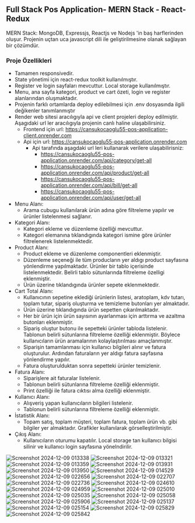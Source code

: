##  Full Stack Pos Application-  MERN Stack - React-Redux

MERN Stack: MongoDB, Expressjs, Reactjs ve Nodejs 'in baş harflerinden oluşur. Projenin uçtan uca javascript dili ile geliştirilmesine olanak sağlayan bir çözümdür.

### Proje Özellikleri
- Tamamen responsivedir.
- State yönetimi için react-redux toolkit kullanılmıştır.
- Register ve login sayfaları mevcuttur. Local storage kullanılmıştır.
- Menu, ana sayfa kategori, product ve cart özeti, login ve register alanlarından oluşmaktadır.
- Projenin farklı ortamlarda deploy edilebilmesi için .env dosyasında ilgili değikenler tanımlanmıştır
- Render web sitesi aracılıgıyla api ve client projeleri deploy edilmiştir. Aşagıdaki url ler aracılıgıyla projenin canlı haline ulaşabilirsiniz.
  - Frontend için url: https://cansukocaoglu55-pos-application-client.onrender.com
  - Api için url: https://cansukocaoglu55-pos-application.onrender.com
    - Api tarafında aşagdaki url leri kullanarak verilere ulaşabilirisniz:
      - https://cansukocaoglu55-pos-application.onrender.com/api/category/get-all
      - https://cansukocaoglu55-pos-application.onrender.com/api/product/get-all
      - https://cansukocaoglu55-pos-application.onrender.com/api/bill/get-all
      - https://cansukocaoglu55-pos-application.onrender.com/api/user/get-all
- Menu Alanı:
  - Arama cubugu kullanılarak ürün adına göre filtreleme yapılır ve ürünler listelenmesi sağlanır.
- Kategori Alanı:
  - Kategori ekleme ve düzenleme özelliği mevcuttur.
  - Kategori elemanına tıklandıgında kategori ismine göre ürünler filtrelenerek listelenmektedir.
- Product Alanı:
  - Product ekleme ve düzenleme componentleri eklenmiştir.
  - Düzenleme seçeneği ile tüm producların yer aldıgı product sayfasına yönlendirme yapılmaktadır.
    Ürünler bir tablo içerisinde listelenmektedir. Belirli tablo sütunlarında filtreleme özelligi eklenmiştir.
  - Ürün üzerine tıklandıgında ürünler sepete eklenmektedir.
- Cart Total Alanı:
  - Kullanıcının sepetine eklediği ürünlerin listesi, aratoplam, kdv tutarı, toplam tutar,
    sipariş oluşturma ve temizleme butonları yer almaktadır.
  - Ürün üzerine tıklandıgında ürün sepetten çıkarılmaktadır.
  - Her bir ürün için ürün sayısının ayarlanması için arttırma ve azaltma butonları eklenmiştir.
  - Sipariş oluştur butonu ile sepetteki ürünler tabloda listelenir. Tablonun belirli sütunlarına filtreleme özelliği eklenmiştir.
    Böylece kullanıcıların ürün aramalarının kolaylaştırılması amaçlanmıştır.
  - Siparişin tamamlanması için kullanıcı bilgileri alınır ve fatura oluşturulur. Ardından faturaların yer aldıgı fatura sayfasına yönlendirme yapılır.
  - Fatura oluşturulduktan sonra sepetteki ürünler temizlenir.
- Fatura Alanı:
  - Siparişlere ait faturalar listelenir.
  - Tablonun belirli sütunlarına filtreleme özelliği eklenmiştir.
  - Print özelliği ile fatura cıktısı alma özelliği eklenmiştir.
- Kullanıcı Alanı:
  - Alışveriş yapan kullanıcıların bilgileri listelenir.
  - Tablonun belirli sütunlarına filtreleme özelliği eklenmiştir.
- İstatistik Alanı:
  - Topam satış, toplam müşteri, toplam fatura, toplam ürün vb. gibi bilgiler yer almaktadır. Grafikler kullanılarak görselleştirilmiştir.
- Çıkış Alanı:
  - Kullanıcıların oturumu kapatılır. Local storage tan kullanıcı bilgisi silinir ve kullanıcı login sayfasına yönelndirilir.
   
![Screenshot 2024-12-09 013338](https://github.com/user-attachments/assets/bf22f316-5bc5-47de-84cf-6598e4faabdf)
![Screenshot 2024-12-09 013321](https://github.com/user-attachments/assets/8e237289-04c3-4509-ad2a-c0dc22f09946)
![Screenshot 2024-12-09 013359](https://github.com/user-attachments/assets/846bafe0-3c45-43e4-97da-ee3c4b1e0a96)
![Screenshot 2024-12-09 013931](https://github.com/user-attachments/assets/ac456f7c-91f8-4619-b579-1bb9cd00e63e)
![Screenshot 2024-12-09 013950](https://github.com/user-attachments/assets/6df5ed13-01f1-44b6-a2e6-04481d00fa7c)
![Screenshot 2024-12-09 014529](https://github.com/user-attachments/assets/29c5caf1-0560-4ef9-8f0b-8730a50c008f)
![Screenshot 2024-12-09 022656](https://github.com/user-attachments/assets/0a74d8f3-a1a0-4040-9d92-fbd20915cb28)
![Screenshot 2024-12-09 022707](https://github.com/user-attachments/assets/0f5c5ee7-6978-40de-b714-1443de47d548)
![Screenshot 2024-12-09 022736](https://github.com/user-attachments/assets/bfcf05b6-828e-4b93-ba73-5c66d92f847c)
![Screenshot 2024-12-09 024610](https://github.com/user-attachments/assets/5de4e191-7bd9-46ed-a55d-7fbd314738db)
![Screenshot 2024-12-09 024959](https://github.com/user-attachments/assets/0b9ad311-5f85-4220-a3c3-985b5e8d073c)
![Screenshot 2024-12-09 025010](https://github.com/user-attachments/assets/d778d748-09a0-4799-b8a8-0ba0d9f664a4)
![Screenshot 2024-12-09 025035](https://github.com/user-attachments/assets/a2a50a26-5cbb-4d01-b66b-8848b4576ef3)
![Screenshot 2024-12-09 025058](https://github.com/user-attachments/assets/5b43de42-23f8-4f73-8cae-1aaf309b6a58)
![Screenshot 2024-12-09 025906](https://github.com/user-attachments/assets/e2e2a155-211d-4006-81c3-be8c95395fbd)
![Screenshot 2024-12-09 025137](https://github.com/user-attachments/assets/4a2bd8cd-fa34-4ce2-929b-a29c43b53352)
![Screenshot 2024-12-09 025154](https://github.com/user-attachments/assets/567db2f7-237c-427a-970a-0bddbd228688)
![Screenshot 2024-12-09 025829](https://github.com/user-attachments/assets/90319ebc-4ca6-4403-92ee-b002e0409b39)
![Screenshot 2024-12-09 025842](https://github.com/user-attachments/assets/5c531587-7e0e-43bc-8d6b-557a2bfce713)
